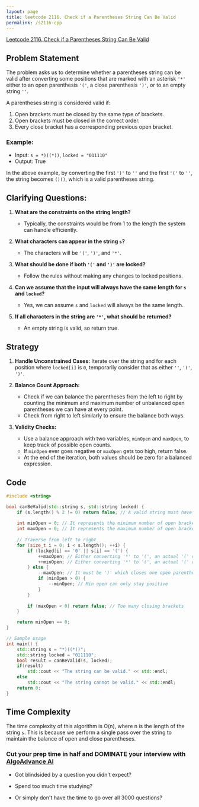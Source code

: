 ```yaml
---
layout: page
title: leetcode 2116. Check if a Parentheses String Can Be Valid
permalink: /s2116-cpp
---
```

[Leetcode 2116. Check if a Parentheses String Can Be Valid](https://algoadvance.github.io/algoadvance/l2116)
## Problem Statement

The problem asks us to determine whether a parentheses string can be valid after converting some positions that are marked with an asterisk `'*'` either to an open parenthesis `'('`, a close parenthesis `')'`, or to an empty string `''`.

A parentheses string is considered valid if:
1. Open brackets must be closed by the same type of brackets.
2. Open brackets must be closed in the correct order.
3. Every close bracket has a corresponding previous open bracket.

### Example: 
- Input: `s = *)((*))`, `locked = "011110"`
- Output: True

In the above example, by converting the first `')'` to `''` and the first `'('` to `''`, the string becomes `()()`, which is a valid parentheses string.

## Clarifying Questions:

1. **What are the constraints on the string length?**
   - Typically, the constraints would be from 1 to the length the system can handle efficiently.
   
2. **What characters can appear in the string `s`?**
   - The characters will be `'('`, `')'`, and `'*'`.

3. **What should be done if both `'('` and `')'` are locked?**
   - Follow the rules without making any changes to locked positions.

4. **Can we assume that the input will always have the same length for `s` and `locked`?**
   - Yes, we can assume `s` and `locked` will always be the same length.

5. **If all characters in the string are `'*'`, what should be returned?**
   - An empty string is valid, so return true.

## Strategy

1. **Handle Unconstrained Cases:** Iterate over the string and for each position where `locked[i]` is `0`, temporarily consider that as either `''`, `'('`, `')'`.

2. **Balance Count Approach:** 
   - Check if we can balance the parentheses from the left to right by counting the minimum and maximum number of unbalanced open parentheses we can have at every point.
   - Check from right to left similarly to ensure the balance both ways.

3. **Validity Checks:**
   - Use a balance approach with two variables, `minOpen` and `maxOpen`, to keep track of possible open counts.
   - If `minOpen` ever goes negative or `maxOpen` gets too high, return false.
   - At the end of the iteration, both values should be zero for a balanced expression.
   
## Code

```cpp
#include <string>

bool canBeValid(std::string s, std::string locked) {
    if (s.length() % 2 != 0) return false; // A valid string must have an even number of characters
    
    int minOpen = 0; // It represents the minimum number of open brackets needed
    int maxOpen = 0; // It represents the maximum number of open brackets possible
    
    // Traverse from left to right
    for (size_t i = 0; i < s.length(); ++i) {
        if (locked[i] == '0' || s[i] == '(') {
            ++maxOpen; // Either converting '*' to '(', an actual '(' or locked '('
            ++minOpen; // Either converting '*' to '(', an actual '(' or locked '('
        } else {
            --maxOpen; // It must be ')' which closes one open parenthesis
            if (minOpen > 0) {
                --minOpen; // Min open can only stay positive
            }
        }
        
        if (maxOpen < 0) return false; // Too many closing brackets
    }

    return minOpen == 0;
}

// Sample usage
int main() {
    std::string s = "*)((*))";
    std::string locked = "011110";
    bool result = canBeValid(s, locked);
    if(result) 
        std::cout << "The string can be valid." << std::endl;
    else 
        std::cout << "The string cannot be valid." << std::endl;
    return 0;
}
```

## Time Complexity

The time complexity of this algorithm is O(n), where n is the length of the string `s`. This is because we perform a single pass over the string to maintain the balance of open and close parentheses.


### Cut your prep time in half and DOMINATE your interview with [AlgoAdvance AI](https://algoAdvance.com)

- Got blindsided by a question you didn't expect?

- Spend too much time studying?

- Or simply don't have the time to go over all 3000 questions?

